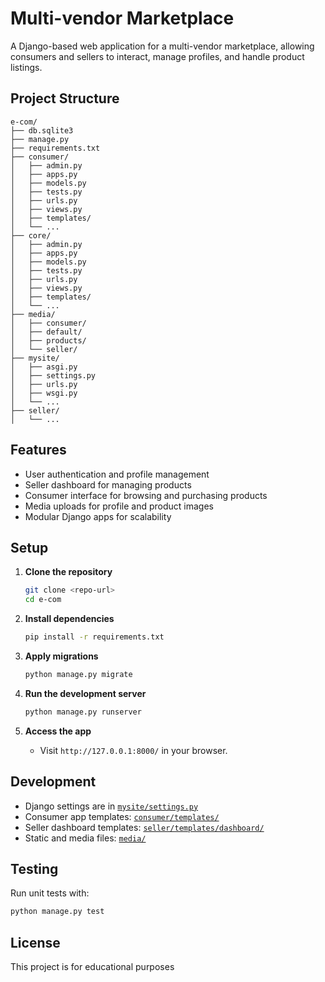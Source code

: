 # Multi-vendor Marketplace

A Django-based web application for a multi-vendor marketplace, allowing consumers and sellers to interact, manage profiles, and handle product listings.

## Project Structure

```
e-com/
├── db.sqlite3
├── manage.py
├── requirements.txt
├── consumer/
│   ├── admin.py
│   ├── apps.py
│   ├── models.py
│   ├── tests.py
│   ├── urls.py
│   ├── views.py
│   ├── templates/
│   └── ...
├── core/
│   ├── admin.py
│   ├── apps.py
│   ├── models.py
│   ├── tests.py
│   ├── urls.py
│   ├── views.py
│   ├── templates/
│   └── ...
├── media/
│   ├── consumer/
│   ├── default/
│   ├── products/
│   └── seller/
├── mysite/
│   ├── asgi.py
│   ├── settings.py
│   ├── urls.py
│   ├── wsgi.py
│   └── ...
├── seller/
│   └── ...
```

## Features

- User authentication and profile management
- Seller dashboard for managing products
- Consumer interface for browsing and purchasing products
- Media uploads for profile and product images
- Modular Django apps for scalability

## Setup

1. **Clone the repository**
   ```sh
   git clone <repo-url>
   cd e-com
   ```

2. **Install dependencies**
   ```sh
   pip install -r requirements.txt
   ```

3. **Apply migrations**
   ```sh
   python manage.py migrate
   ```

4. **Run the development server**
   ```sh
   python manage.py runserver
   ```

5. **Access the app**
   - Visit `http://127.0.0.1:8000/` in your browser.

## Development

- Django settings are in [`mysite/settings.py`](mysite/settings.py)
- Consumer app templates: [`consumer/templates/`](consumer/templates/)
- Seller dashboard templates: [`seller/templates/dashboard/`](seller/templates/dashboard/)
- Static and media files: [`media/`](media/)

## Testing

Run unit tests with:
```sh
python manage.py test
```

## License

This project is for educational purposes
